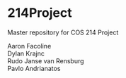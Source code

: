 # 214Project
Master repository for COS 214 Project

Aaron Facoline<Br>
Dylan Krajnc<Br>
Rudo Janse van Rensburg<Br>
Pavlo Andrianatos<Br>